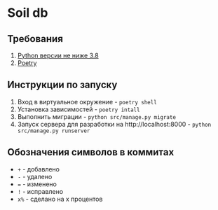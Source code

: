 # Soil db

## Требования

1. [Python версии не ниже 3.8](https://www.python.org/)
2. [Poetry](https://python-poetry.org/)

##  Инструкции по запуску

1. Вход в виртуальное окружение - `poetry shell`
2. Установка зависимостей - `poetry intall`
3. Выполнить миграции - `python src/manage.py migrate` 
4. Запуск сервера для разработки на http://localhost:8000 - `python src/manage.py runserver`

## Обозначения символов в коммитах

- `+` - добавлено
- `-` - удалено
- `=` - изменено
- `!` - исправлено
- `x%` - сделано на x процентов
